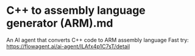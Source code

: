 # C++ to assembly language generator (ARM).md
An AI agent that converts C++ code to ARM assembly language
Fast try: https://flowagent.ai/ai-agent/ILAfx4p1C7sT/detail
